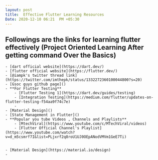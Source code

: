 ```yaml
---
layout: post
title:  Effective Flutter Learning Resources
Date: 2020-12-10 06:21  PM +05:30
---
```



## Followings are the links for learning flutter effectively (**Project Oriented Learning After getting command Over the Basics**)
	
	- [dart official website](https://dart.dev/)
	- [flutter official website](https://flutter.dev/)
	- [@iampk's twitter thread link](https://twitter.com/imthepk/status/1332272360100044800?s=20)
	- [Gsoc guys github page]()
	- **For Flutter Testing**
		- [Flutter Testing 1](https://dart.dev/guides/testing)
		- [Integration Testing](https://medium.com/flutter/updates-on-flutter-testing-f54aa9f74c7e)
		- 
	- [Material Design]()
	- [State Management in Flutter]()
	- **Popular you tube Videos , Channels and Playlists**
		- [MtechViral](https://www.youtube.com/c/MTechViral/videos)
		- [Flutter Official Channel's Playlist](https://www.youtube.com/watch?v=d_m5csmrf7I&list=PLjxrf2q8roU1UJ0OEpANodVMVm1GeE7Ti)


	- [Material Design](https://material.io/design)
	- 
